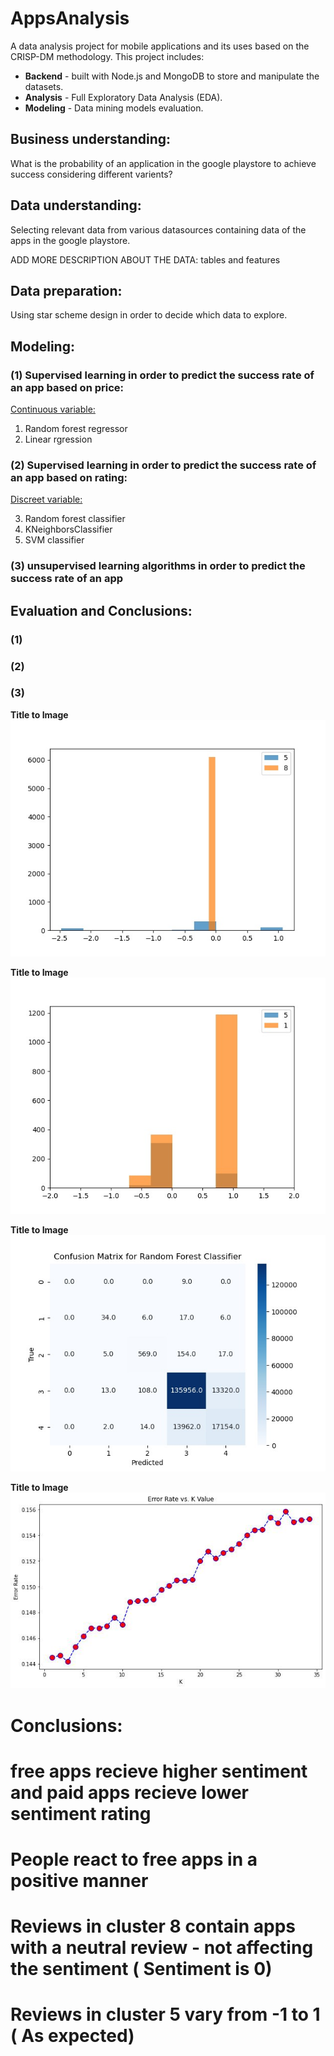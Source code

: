 # AppsAnalysis
A data analysis project for mobile applications and its uses based on the CRISP-DM methodology.
This project includes:
<ul>
<li><strong>Backend</strong> - built with Node.js and MongoDB to store and manipulate the datasets.</li>
<li><strong>Analysis</strong> - Full Exploratory Data Analysis (EDA).</li>
<li><strong>Modeling</strong> - Data mining models evaluation.</li>
</ul>

## Business understanding:
What is the probability of an application in the google playstore to achieve success considering different varients?

## Data understanding:
Selecting relevant data from various datasources containing data of the apps in the google playstore.

ADD MORE DESCRIPTION ABOUT THE DATA: tables and features

## Data preparation:
Using star scheme design in order to decide which data to explore.

## Modeling:

### (1) Supervised learning in order to predict the success rate of an app based on price:
  <u>Continuous variable:</u>

  1. Random forest regressor
  2. Linear rgression


### (2) Supervised learning in order to predict the success rate of an app based on rating:
  <u>Discreet variable:</u>

  3. Random forest classifier
  4. KNeighborsClassifier
  5. SVM classifier 

### (3) unsupervised learning algorithms in order to predict the success rate of an app

## Evaluation and Conclusions:

### (1)

### (2)

### (3)

<strong>Title to Image</strong>
<img src="./figures/1.jpeg" alt="Alt text" title="Eyal 1">

<strong>Title to Image</strong>
<img src="./figures/2.jpeg" alt="Alt text" title="Eyal 2">

<strong>Title to Image</strong>
<img src="./figures/confusion.jpeg" alt="Alt text" title="Confusion Matrix">

<strong>Title to Image</strong>
<img src="./figures/error-rate.jpeg" alt="Alt text" title="Error Rate">

# Conclusions: 

# free apps recieve higher sentiment and paid apps recieve lower sentiment rating
# People react to free apps in a positive manner

# Reviews in cluster 8 contain apps with a neutral review - not affecting the sentiment ( Sentiment is 0)
# Reviews in cluster 5 vary from -1 to 1 ( As expected)